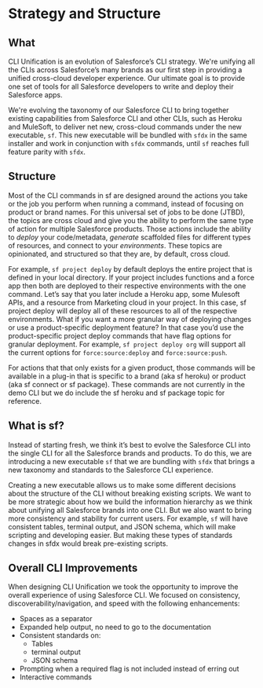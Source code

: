 # Strategy and Structure

## What

CLI Unification is an evolution of Salesforce’s CLI strategy. We're unifying all the CLIs across Salesforce’s many brands as our first step in providing a unified cross-cloud developer experience. Our ultimate goal is to provide one set of tools for all Salesforce developers to write and deploy their Salesforce apps. 

We're evolving the taxonomy of our Salesforce CLI to bring together existing capabilities from Salesforce CLI and other CLIs, such as Heroku and MuleSoft, to deliver net new, cross-cloud commands under the new executable, `sf`. This new executable will be bundled with `sfdx` in the same installer and work in conjunction with `sfdx` commands, until `sf` reaches full feature parity with `sfdx`.

## Structure

Most of the CLI commands in sf are designed around the actions you take or the job you perform when running a command, instead of focusing on product or brand names. For this universal set of jobs to be done (JTBD), the topics are cross cloud and give you the ability to perform the same type of action for multiple Salesforce products. Those actions include the ability to *deploy* your code/metadata, *generate* scaffolded files for different types of resources, and connect to your *environments*. These topics are opinionated, and structured so that they are, by default, cross cloud. 


For example, `sf project deploy` by default deploys the entire project that is defined in your local directory. If your project includes functions and a force app then both are deployed to their respective environments with the one command. Let’s say that you later include a Heroku app, some Mulesoft APIs, and a resource from Marketing cloud in your project. In this case, sf project deploy will deploy all of these resources to all of the respective environments.  What if you want a more granular way of deploying changes or use a product-specific deployment feature?   In that case you’d use the product-specific project deploy commands that have flag options for granular deployment. For example, `sf project deploy org` will support all the current options for `force:source:deploy` and `force:source:push`. 

For actions that that only exists for a given product, those commands will be available in a plug-in that is specific to a brand (aka sf heroku) or product (aka sf connect or sf package). These commands are not currently in the demo CLI but we do include the sf heroku and sf package topic for reference.  

## What is sf?

Instead of starting fresh, we think it’s best to evolve the Salesforce CLI into the single CLI for all the Salesforce brands and products. To do this, we are introducing a new executable `sf` that we are bundling with `sfdx` that brings a new taxonomy and standards to the Salesforce CLI experience. 

Creating a new executable allows us to make some different decisions about the structure of the CLI without breaking existing scripts. We want to be more strategic about how we build the information hierarchy as we think about unifying all Salesforce brands into one CLI. But we also want to bring more consistency and stability for current users.  For example, `sf` will have consistent tables, terminal output, and JSON schema, which will make scripting and developing easier. But making these types of standards changes in sfdx would break pre-existing scripts. 

## Overall CLI Improvements 

When designing CLI Unification we took the opportunity to improve the overall experience of using Salesforce CLI. We focused on consistency, discoverability/navigation, and speed with the following enhancements: 

* Spaces as a separator 
* Expanded help output, no need to go to the documentation
* Consistent standards on:
    * Tables
    * terminal output
    * JSON schema
* Prompting when a required flag is not included instead of erring out 
* Interactive commands

